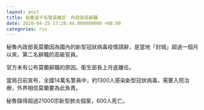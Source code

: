 ```yaml
---
layout: post
title: 秘魯逾千名警員確診　內政部長辭職
date: 2020-04-25 17:28:44.000000000 +08:00
categories: rss
---
```


秘魯內政部長莫蘭因為國內的新型冠狀病毒疫情請辭，是當地「封城」超過一個月以來，第二名辭職的高級官員。

官方未有公布莫蘭辭職的原因。衛生部長上月底離任。

當局日前宣布，全國14萬名警員中，約1300人感染新型冠狀病毒，需要入院治療，外界相信莫蘭要為此負責。

秘魯錄得超過21000宗新型肺炎個案，600人死亡。
